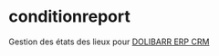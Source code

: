 # conditionreport
Gestion des états des lieux pour <a href="https://github.com/Dolibarr/dolibarr">DOLIBARR ERP CRM</a> 
